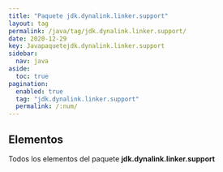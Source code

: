 ```yaml
---
title: "Paquete jdk.dynalink.linker.support"
layout: tag
permalink: /java/tag/jdk.dynalink.linker.support/
date: 2020-12-29
key: Javapaquetejdk.dynalink.linker.support
sidebar: 
  nav: java
aside: 
  toc: true
pagination: 
  enabled: true
  tag: "jdk.dynalink.linker.support"
  permalink: /:num/
---
```


<h2>Elementos</h2>
Todos los elementos del paquete <strong>jdk.dynalink.linker.support</strong>
